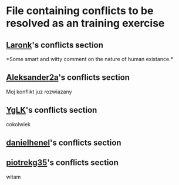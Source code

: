 # File containing conflicts to be resolved as an training exercise

## [Laronk](https://github.com/Laronk)'s conflicts section

\*Some smart and witty comment on the nature of human existance.\*

## [Aleksander2a](https://github.com/Aleksander2a)'s conflicts section
Moj konflikt juz rozwiazany

## [YgLK](https://github.com/YgLK)'s conflicts section
cokolwiek 
## [danielhenel](https://github.com/danielhenel)'s conflicts section

## [piotrekg35](https://github.com/piotrekg35)'s conflicts section
witam
